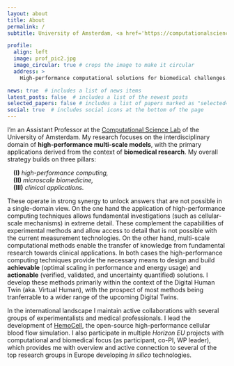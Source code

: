 ```yaml
---
layout: about
title: About
permalink: /
subtitle: University of Amsterdam, <a href='https://computationalscience.nl'>Computational Science Lab</a>. 

profile:
  align: left
  image: prof_pic2.jpg
  image_circular: true # crops the image to make it circular
  address: >
    High-performance computational solutions for biomedical challenges.

news: true  # includes a list of news items
latest_posts: false  # includes a list of the newest posts
selected_papers: false # includes a list of papers marked as "selected={true}"
social: true  # includes social icons at the bottom of the page
---
```


I’m an Assistant Professor at the [Computational Science Lab](https://computationalscience.nl) of the University of Amsterdam. My research focuses on the interdisciplinary domain of **high-performance multi-scale models**, with the primary applications derived from the context of **biomedical research**. My overall strategy builds on three pillars: <br>

&emsp;<b>(I)</b> _high-performance computing,_ <br>
&emsp;<b>(II)</b> _microscale biomedicine,_ <br>
&emsp;<b>(III)</b> _clinical applications._ <br>

These operate in strong synergy to unlock answers that are not possible in a single-domain view. On the one hand the application of high-performance computing techniques allows fundamental investigations (such as cellular-scale mechanisms) in extreme detail. These complement the capabilities of experimental methods and allow access to detail that is not possible with the current measurement technologies. On the other hand, multi-scale computational methods enable the transfer of knowledge from fundamental research towards clinical applications.
In both cases the high-performance computing techniques provide the necessary means to design and build **achievable** (optimal scaling in performance and energy usage) and **actionable** (verified, validated, and uncertainty quantified) solutions. I develop these methods primarily within the context of the Digital Human Twin (aka. Virtual Human), with the prospect of most methods being tranferrable to a wider range of the upcoming Digital Twins.
<br>

In the international landscape I maintain active collaborations with several groups of experimentalists and medical professionals. I lead the development of <a href="https://www.hemocell.eu">HemoCell</a>, the open-source high-performance cellular blood flow simulation. I also participate in multiple _Horizon EU_ projects with computational and biomedical focus (as participant, co-PI, WP leader), which provides me with overview and active connection to several of the top research groups in Europe developing _in silico_ technologies.

